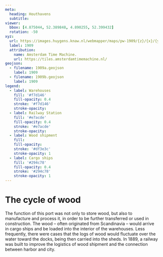 ```yaml
---
meta:
  heading: Houthavens
  subtitle:
viewer:
  bbox: [4.875044, 52.389848, 4.890255, 52.399432]
  rotation: -50
xyz:
  url: https://images.huygens.knaw.nl/webmapper/maps/pw-1909/{z}/{x}/{y}.png
  label: 1909
  attribution:
    name: Amsterdam Time Machine.
    url: https://tiles.amsterdamtimemachine.nl/
geojson:
  - filename: 1909a.geojson
    label: 1909
  - filename: 1909b.geojson
    label: 1909
legend:
  - label: Warehouses 
    fill: '#f7d146'
    fill-opacity: 0.4
    stroke: '#f7d146'
    stroke-opacity:
  - label: Railway Station 
    fill: '#e7acde'
    fill-opacity: 0.4
    stroke: '#e7acde'
    stroke-opacity:
  - label: Wood shipment
    fill:
    fill-opacity:
    stroke: '#df3e3c'
    stroke-opacity: 1
  - label: Cargo ships
    fill: '#294c78'
    fill-opacity: 0.4
    stroke: '#294c78'
    stroke-opacity: 1
---
```


# The cycle of wood

The function of this port was not only to store wood, but also to manufacture and process it, in order to be further transferred or used in construction. The wood – often originated from Scandinavia – would arrive in cargo ships and be loaded into the interior of the warehouses. Less frequently, there were cases that the logs of wood would fluctuate over the water toward the docks, being then carried into the sheds. In 1889, a railway was built to improve the logistics of wood shipment and the connection between harbor and city.
